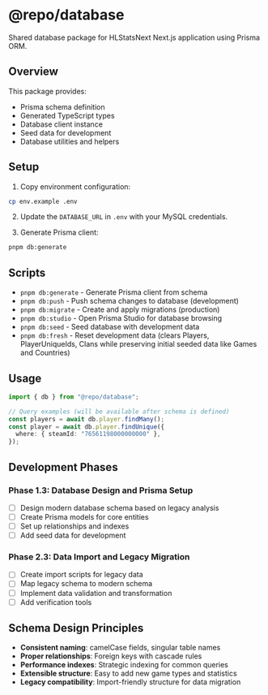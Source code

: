 # @repo/database

Shared database package for HLStatsNext Next.js application using Prisma ORM.

## Overview

This package provides:

- Prisma schema definition
- Generated TypeScript types
- Database client instance
- Seed data for development
- Database utilities and helpers

## Setup

1. Copy environment configuration:

```bash
cp env.example .env
```

2. Update the `DATABASE_URL` in `.env` with your MySQL credentials.

3. Generate Prisma client:

```bash
pnpm db:generate
```

## Scripts

- `pnpm db:generate` - Generate Prisma client from schema
- `pnpm db:push` - Push schema changes to database (development)
- `pnpm db:migrate` - Create and apply migrations (production)
- `pnpm db:studio` - Open Prisma Studio for database browsing
- `pnpm db:seed` - Seed database with development data
- `pnpm db:fresh` - Reset development data (clears Players, PlayerUniqueIds, Clans while preserving initial seeded data like Games and Countries)

## Usage

```typescript
import { db } from "@repo/database";

// Query examples (will be available after schema is defined)
const players = await db.player.findMany();
const player = await db.player.findUnique({
  where: { steamId: "76561198000000000" },
});
```

## Development Phases

### Phase 1.3: Database Design and Prisma Setup

- [ ] Design modern database schema based on legacy analysis
- [ ] Create Prisma models for core entities
- [ ] Set up relationships and indexes
- [ ] Add seed data for development

### Phase 2.3: Data Import and Legacy Migration

- [ ] Create import scripts for legacy data
- [ ] Map legacy schema to modern schema
- [ ] Implement data validation and transformation
- [ ] Add verification tools

## Schema Design Principles

- **Consistent naming**: camelCase fields, singular table names
- **Proper relationships**: Foreign keys with cascade rules
- **Performance indexes**: Strategic indexing for common queries
- **Extensible structure**: Easy to add new game types and statistics
- **Legacy compatibility**: Import-friendly structure for data migration
